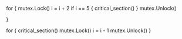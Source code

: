 


for {
	mutex.Lock()
	i = i + 2
	if i == 5 {
     critical_section()
  }
	mutex.Unlock()
  
}

for {
	critical_section()
	mutex.Lock()
	i = i - 1
	mutex.Unlock()
 }

